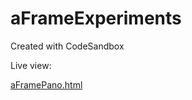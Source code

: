 # aFrameExperiments
Created with CodeSandbox

Live view:

[aFramePano.html](https://r0d3r1ck0rd0n3z.github.io/aFrameExperiments/aFramePano.html)
